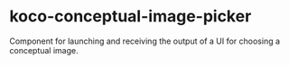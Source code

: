 # koco-conceptual-image-picker
Component for launching and receiving the output of a UI for choosing a conceptual image.
